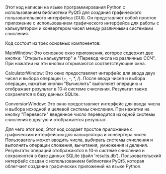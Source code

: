 

Этот код написан на языке программирования Python с использованием библиотеки PyQt5 для создания графического пользовательского интерфейса (GUI). Он представляет собой простое приложение с использованием графического интерфейса для работы с калькулятором и конвертером чисел между различными системами счисления.

Код состоит из трех основных компонентов:

MainWindow: Это основное окно приложения, которое содержит две кнопки: "Открыть калькулятор" и "Перевод числа из различных ССЧ". При нажатии на эти кнопки открываются соответствующие окна.

CalculatorWindow: Это окно предоставляет интерфейс для ввода двух чисел и выбора операции (+, -, *, /). После ввода чисел и выбора операции, нажатие кнопки "Вычислить" выполняет операцию и отображает результат в 10-й системе счисления. Результат также сохраняется в базу данных SQLite.

ConversionWindow: Это окно предоставляет интерфейс для ввода числа и выбора исходной и целевой системы счисления. При нажатии на кнопку "Перевести" введенное число переводится из одной системы счисления в другую и отображается результат.

Для чего этот код:
Этот код создает простое приложение с графическим интерфейсом для калькулятора и конвертера чисел. Пользователь может вводить числа, выбирать системы счисления и выполнять операции сложения, вычитания, умножения и деления. Результаты операций отображаются в 10-й системе счисления и сохраняются в базе данных SQLite (файл 'results.db'). Пользовательский интерфейс создан с использованием библиотеки PyQt5, которая облегчает создание графических приложений на языке Python.
